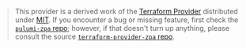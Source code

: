 > This provider is a derived work of the [Terraform Provider](https://github.com/zscaler/terraform-provider-zpa)
> distributed under [MIT](https://mit-license.org/). If you encounter a bug or missing feature,
> first check the [`pulumi-zpa` repo](https://github.com/zscaler/pulumi-zpa/issues); however, if that doesn't turn up anything,
> please consult the source [`terraform-provider-zpa` repo](https://github.com/zscaler/terraform-provider-zpa/issues).
